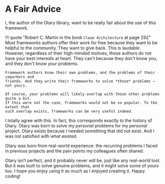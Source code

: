# A Fair Advice

I, the author of the Otary library, want to be really fair about the use of this
framework.

!!! quote "Robert C. Martin in the book `Clean Architecture` at page 292"
    Most frameworks authors offer their work for free because they want to be helpful
    to the community. They want to give back. This is laudable. However, regardless
    of their high-minded motives, those authors do not have your best interests at heart.
    They can't because they don't know you, and they don't know your problems.

    Framework authors know their own problems, and the problems of their coworkers and
    friends. And they write their frameworks to solve *those* problems — not yours.

    Of course, your problems will likely overlap with those other problems quite a bit.
    If this were not the case, frameworks would not be so popular. To the extent that
    such overlap exists, frameworks can be very useful indeed.

I totally agree with this. In fact, this corresponds exactly to the history of Otary.
Otary was born to solve my *personal* problems for my *personal* project.
Otary exists because I needed something that did not exist. And I was not satisfied with what existed.

Otary was born from real-world experience: the recurring problems I faced in previous projects and the pain points my colleagues often shared.

Otary isn’t perfect, and it probably never will be, just like any real-world tool.
But it was built to solve genuine problems, and it might solve some of yours too.
I hope you enjoy using it as much as I enjoyed creating it. Happy coding!

